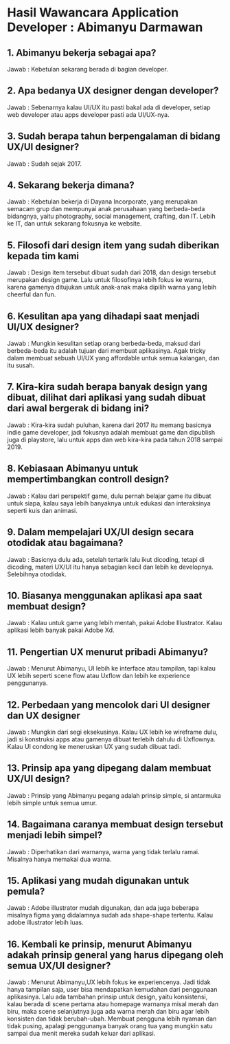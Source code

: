 # Hasil Wawancara Application Developer : Abimanyu Darmawan

## 1.	Abimanyu bekerja sebagai apa?

Jawab : Kebetulan sekarang berada di bagian developer.

## 2.	Apa bedanya UX designer dengan developer?

Jawab : Sebenarnya kalau UI/UX itu pasti bakal ada di developer, setiap web developer atau apps developer pasti ada UI/UX-nya.

## 3.	Sudah berapa tahun  berpengalaman di bidang UX/UI designer?

Jawab : Sudah sejak 2017.

## 4.	Sekarang bekerja dimana?

Jawab : Kebetulan bekerja di Dayana Incorporate, yang merupakan semacam grup dan mempunyai anak perusahaan yang berbeda-beda bidangnya, yaitu photography, social management, crafting, dan IT. Lebih ke IT, dan untuk sekarang fokusnya ke website.

## 5.	Filosofi dari design item yang sudah diberikan kepada tim kami

Jawab : Design item tersebut dibuat sudah dari 2018, dan design tersebut merupakan design game. Lalu untuk filosofinya lebih fokus ke warna, karena gamenya ditujukan untuk anak-anak maka dipilih warna yang lebih cheerful dan fun. 

## 6.	Kesulitan apa yang dihadapi saat menjadi UI/UX designer?

Jawab : Mungkin kesulitan setiap orang berbeda-beda, maksud dari berbeda-beda itu adalah tujuan dari membuat aplikasinya. Agak tricky dalam membuat sebuah UI/UX yang affordable untuk semua kalangan, dan itu susah.

## 7.	Kira-kira sudah berapa banyak design yang dibuat, dilihat dari aplikasi yang sudah dibuat dari awal bergerak di bidang ini? 

Jawab : Kira-kira sudah puluhan, karena dari 2017 itu memang basicnya indie game developer, jadi fokusnya adalah membuat game dan dipublish juga di playstore, lalu untuk apps dan web kira-kira pada tahun 2018 sampai 2019.

## 8.	Kebiasaan Abimanyu untuk mempertimbangkan controll design?

Jawab : Kalau dari perspektif game, dulu pernah belajar game itu dibuat untuk siapa, kalau saya lebih banyaknya untuk edukasi dan interaksinya seperti kuis dan animasi.

## 9.	Dalam mempelajari UX/UI design secara otodidak atau bagaimana?

Jawab : Basicnya dulu ada, setelah tertarik lalu ikut dicoding, tetapi di dicoding, materi UX/UI itu hanya sebagian kecil dan lebih ke developnya. Selebihnya otodidak.

## 10.	Biasanya menggunakan aplikasi apa saat membuat design?

Jawab : Kalau untuk game yang lebih mentah, pakai Adobe Illustrator. Kalau aplikasi lebih banyak pakai Adobe Xd.

## 11.	Pengertian UX menurut pribadi Abimanyu?

Jawab : Menurut Abimanyu, UI lebih ke interface atau tampilan, tapi kalau UX lebih seperti scene flow atau Uxflow dan lebih ke experience penggunanya.

## 12.	Perbedaan yang mencolok dari UI designer dan UX designer

Jawab : Mungkin dari segi eksekusinya. Kalau UX lebih ke wireframe dulu, jadi si konstruksi apps atau gamenya dibuat terlebih dahulu di Uxflownya. Kalau UI condong ke meneruskan UX yang sudah dibuat tadi.

## 13.	Prinsip apa yang dipegang dalam membuat UX/UI design?

Jawab : Prinsip yang Abimanyu pegang adalah prinsip simple, si antarmuka lebih simple untuk semua umur.

## 14.	Bagaimana caranya membuat design tersebut menjadi lebih simpel?

Jawab : Diperhatikan dari warnanya, warna yang tidak terlalu ramai. Misalnya hanya memakai dua warna.

## 15.	Aplikasi yang mudah digunakan untuk pemula?

Jawab : Adobe illustrator mudah digunakan, dan ada juga beberapa misalnya figma yang didalamnya sudah ada shape-shape tertentu. Kalau adobe illustrator lebih luas.

## 16.	Kembali ke prinsip, menurut Abimanyu adakah prinsip general yang harus dipegang oleh semua UX/UI designer?

Jawab : Menurut Abimanyu,UX lebih fokus ke experiencenya. Jadi tidak hanya tampilan saja, user bisa mendapatkan kemudahan dari penggunaan aplikasinya. Lalu ada tambahan prinsip untuk design, yaitu konsistensi, kalau berada di scene pertama atau homepage warnanya misal merah dan biru, maka scene selanjutnya juga ada warna merah dan biru agar lebih konsisten dan tidak berubah-ubah. Membuat pengguna lebih nyaman dan tidak pusing, apalagi penggunanya banyak orang tua yang mungkin satu sampai dua menit mereka sudah keluar dari aplikasi.

